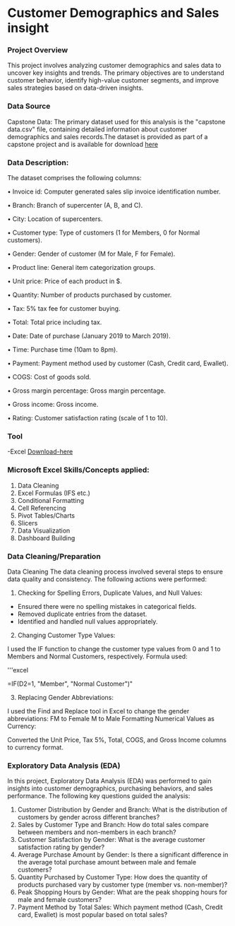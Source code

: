 # Customer Demographics and Sales insight

### Project Overview

This project involves analyzing customer demographics and sales data to uncover key insights and trends. The primary objectives are to understand customer behavior, identify high-value customer segments, and improve sales strategies based on data-driven insights.

### Data Source

Capstone Data: The primary dataset used for this analysis is the "capstone data.csv" file, containing detailed information about customer demographics and sales records.The dataset is provided as part of a capstone project and is available for download [here](https://docs.google.com/spreadsheets/d/1SCc8RT-ckz2B5BhcDQ8DOarPRgIWmU7S/edit?usp=drive_link&ouid=105676808417011957014&rtpof=true&sd=true)

### Data Description:

The dataset comprises the following columns:

•	Invoice id: Computer generated sales slip invoice identification number.


•	Branch: Branch of supercenter (A, B, and C).

•	City: Location of supercenters.

•	Customer type: Type of customers (1 for Members, 0 for Normal customers).

•	Gender: Gender of customer (M for Male, F for Female).

•	Product line: General item categorization groups.

•	Unit price: Price of each product in $.

•	Quantity: Number of products purchased by customer.

•	Tax: 5% tax fee for customer buying.

•	Total: Total price including tax.

•	Date: Date of purchase (January 2019 to March 2019).

•	Time: Purchase time (10am to 8pm).

•	Payment: Payment method used by customer (Cash, Credit card, Ewallet).

•	COGS: Cost of goods sold.

•	Gross margin percentage: Gross margin percentage.

•	Gross income: Gross income.

•	Rating: Customer satisfaction rating (scale of 1 to 10).

### Tool

-Excel [Download-here](https://www.microsoft.com/en-us/microsoft-365/excel)

### Microsoft Excel Skills/Concepts applied:

1. Data Cleaning
2. Excel Formulas (IFS etc.)
3. Conditional Formatting
4. Cell Referencing
5. Pivot Tables/Charts
6. Slicers
7. Data Visualization
8. Dashboard Building

### Data Cleaning/Preparation

Data Cleaning
The data cleaning process involved several steps to ensure data quality and consistency. The following actions were performed:

1. Checking for Spelling Errors, Duplicate Values, and Null Values:
- Ensured there were no spelling mistakes in categorical fields.
- Removed duplicate entries from the dataset.
- Identified and handled null values appropriately.

2. Changing Customer Type Values:

I used the IF function to change the customer type values from 0 and 1 to Members and Normal Customers, respectively.
Formula used: 

'''excel

=IF(D2=1, "Member", "Normal Customer")"

3. Replacing Gender Abbreviations:

I used the Find and Replace tool in Excel to change the gender abbreviations:
FM to Female
M to Male
Formatting Numerical Values as Currency:

Converted the Unit Price, Tax 5%, Total, COGS, and Gross Income columns to currency format.

### Exploratory Data Analysis (EDA)

In this project, Exploratory Data Analysis (EDA) was performed to gain insights into customer demographics, purchasing behaviors, and sales performance. The following key questions guided the analysis:
1. Customer Distribution by Gender and Branch: What is the distribution of customers by gender across different branches?
2. Sales by Customer Type and Branch: How do total sales compare between members and non-members in each branch?
3. Customer Satisfaction by Gender: What is the average customer satisfaction rating by gender?
4. Average Purchase Amount by Gender: Is there a significant difference in the average total purchase amount between male and female customers?
5. Quantity Purchased by Customer Type: How does the quantity of products purchased vary by customer type (member vs. non-member)?
6. Peak Shopping Hours by Gender: What are the peak shopping hours for male and female customers?
7. Payment Method by Total Sales: Which payment method (Cash, Credit card, Ewallet) is most popular based on total sales?
